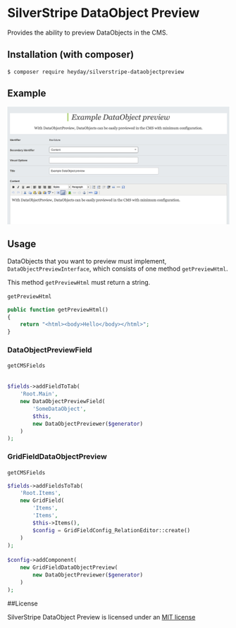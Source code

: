 # SilverStripe DataObject Preview

Provides the ability to preview DataObjects in the CMS.

## Installation (with composer)

	$ composer require heyday/silverstripe-dataobjectpreview

## Example

![DataObject Preview Example](resources/example.png?raw=true)

## Usage

DataObjects that you want to preview must implement, `DataObjectPreviewInterface`, which consists of one method `getPreviewHtml`.

This method `getPreviewHtml` must return a string.

`getPreviewHtml`

```php
public function getPreviewHtml()
{
	return "<html><body>Hello</body></html>";
}
```

### DataObjectPreviewField

`getCMSFields`

```php

$fields->addFieldToTab(
	'Root.Main',
	new DataObjectPreviewField(
		'SomeDataObject',
		$this,
		new DataObjectPreviewer($generator)
	)
);
```

### GridFieldDataObjectPreview

`getCMSFields`

```php
$fields->addFieldsToTab(
	'Root.Items',
	new GridField(
		'Items',
		'Items',
		$this->Items(),
		$config = GridFieldConfig_RelationEditor::create()
	)
);

$config->addComponent(
	new GridFieldDataObjectPreview(
		new DataObjectPreviewer($generator)
	)
);
```

##License

SilverStripe DataObject Preview is licensed under an [MIT license](http://heyday.mit-license.org/)
